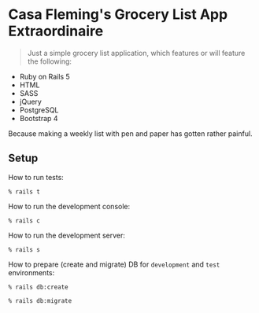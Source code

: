 # Casa Fleming's Grocery List App Extraordinaire

> Just a simple grocery list application, which features or will feature the following:

* Ruby on Rails 5
* HTML
* SASS
* jQuery
* PostgreSQL
* Bootstrap 4

Because making a weekly list with pen and paper has gotten rather painful.

## Setup

How to run tests:

```
% rails t
```

How to run the development console:

```
% rails c
```

How to run the development server:

```
% rails s
```

How to prepare (create and migrate) DB for `development` and `test` environments:

```
% rails db:create

% rails db:migrate
```
